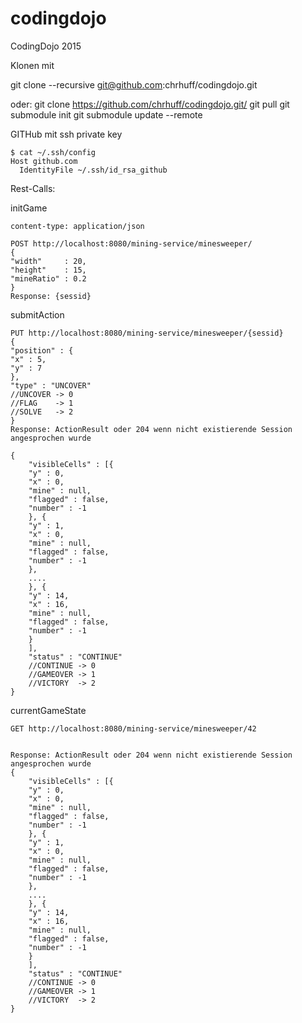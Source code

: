 # codingdojo
CodingDojo 2015

Klonen mit 

 git clone --recursive git@github.com:chrhuff/codingdojo.git

 oder:
 git clone https://github.com/chrhuff/codingdojo.git/
 git pull
 git submodule init
 git submodule update --remote


GITHub mit ssh private key

```
$ cat ~/.ssh/config
Host github.com
  IdentityFile ~/.ssh/id_rsa_github
```


Rest-Calls:

initGame
```
content-type: application/json 

POST http://localhost:8080/mining-service/minesweeper/
{
"width"     : 20,
"height"    : 15,
"mineRatio" : 0.2
}
Response: {sessid}
```

submitAction
```
PUT http://localhost:8080/mining-service/minesweeper/{sessid}
{
"position" : {
"x" : 5,
"y" : 7
},
"type" : "UNCOVER"
//UNCOVER -> 0
//FLAG    -> 1
//SOLVE   -> 2
}
Response: ActionResult oder 204 wenn nicht existierende Session angesprochen wurde

{
	"visibleCells" : [{
	"y" : 0,
	"x" : 0,
	"mine" : null,
	"flagged" : false,
	"number" : -1
	}, {
	"y" : 1,
	"x" : 0,
	"mine" : null,
	"flagged" : false,
	"number" : -1
	},
	....
	}, {
	"y" : 14,
	"x" : 16,
	"mine" : null,
	"flagged" : false,
	"number" : -1
	}
	],
	"status" : "CONTINUE"
	//CONTINUE -> 0
	//GAMEOVER -> 1
	//VICTORY  -> 2
}
```

currentGameState
```
GET http://localhost:8080/mining-service/minesweeper/42


Response: ActionResult oder 204 wenn nicht existierende Session angesprochen wurde
{
	"visibleCells" : [{
	"y" : 0,
	"x" : 0,
	"mine" : null,
	"flagged" : false,
	"number" : -1
	}, {
	"y" : 1,
	"x" : 0,
	"mine" : null,
	"flagged" : false,
	"number" : -1
	},
	....
	}, {
	"y" : 14,
	"x" : 16,
	"mine" : null,
	"flagged" : false,
	"number" : -1
	}
	],
	"status" : "CONTINUE"
	//CONTINUE -> 0
	//GAMEOVER -> 1
	//VICTORY  -> 2
}
```

